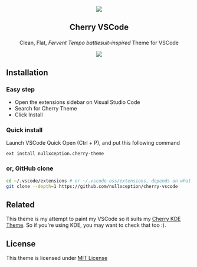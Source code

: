 <p align="center"><img src="https://raw.githubusercontent.com/nullxception/cherry-vscode/main/assets/cherry.png"/></p>
<h2><p align="center">Cherry VSCode</p></h2>
<p align="center">Clean, Flat, <i>Fervent Tempo battlesuit-inspired</i> Theme for VSCode</p>
<p align="center"><img src="https://raw.githubusercontent.com/nullxception/cherry-vscode/main/assets/preview-full.png"/></p>
</center>

## Installation

### Easy step
* Open the extensions sidebar on Visual Studio Code
* Search for Cherry Theme
* Click Install

### Quick install
Launch VSCode Quick Open (Ctrl + P), and put this following command
```
ext install nullxception.cherry-theme
```
### or, GitHub clone
```bash
cd ~/.vscode/extensions # or ~/.vscode-oss/extensions, depends on what version are you using right now
git clone --depth=1 https://github.com/nullxception/cherry-vscode
```

## Related
This theme is my attempt to paint my VSCode so it suits my [Cherry KDE Theme](https://github.com/nullxception/cherry-kde-theme). So if you're using KDE, you may want to check that too :).

## License
This theme is licensed under [MIT License](LICENSE)
